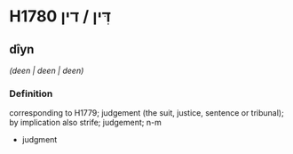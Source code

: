 # H1780 דִּין / דין

## dîyn

_(deen | deen | deen)_

### Definition

corresponding to H1779; judgement (the suit, justice, sentence or tribunal); by implication also strife; judgement; n-m

- judgment
